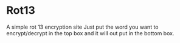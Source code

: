 # Rot13
A simple rot 13 encryption site
Just put the word you want to encrypt/decrypt in the top box and it will out put in the bottom box.
